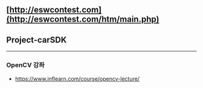 ## [http://eswcontest.com](http://eswcontest.com/htm/main.php)  

## Project-carSDK

---
### OpenCV 강좌
- https://www.inflearn.com/course/opencv-lecture/
